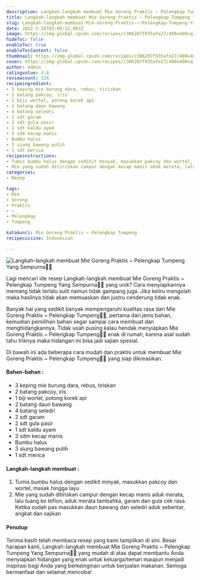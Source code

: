 ```yaml
---
description: Langkah-langkah membuat Mie Goreng Praktis ~ Pelengkap Tumpeng Yang Sempurna"
title: Langkah-langkah membuat Mie Goreng Praktis ~ Pelengkap Tumpeng Yang Sempurna
slug: Langkah-langkah-membuat-Mie-Goreng-Praktis-~-Pelengkap-Tumpeng-Yang-Sempurna
date: 2022-2-18T03:09:12.063Z
image: https://img-global.cpcdn.com/recipes/c306207f935afe27/400x400cq70/photo.jpg
hideToc: false
enableToc: true
enableTocContent: false
thumbnail: https://img-global.cpcdn.com/recipes/c306207f935afe27/400x400cq70/photo.jpg
cover: https://img-global.cpcdn.com/recipes/c306207f935afe27/400x400cq70/photo.jpg
author: admin
ratingvalue: 4.8
reviewcount: 124
recipeingredient:
- 3 keping mie burung dara, rebus, tiriskan
- 2 batang pakcoy, iris
- 1 biji wortel, potong korek api
- 2 batang daun bawang
- 4 batang seledri
- 2 sdt garam
- 2 sdt gula pasir
- 1 sdt kaldu ayam
- 3 sdm kecap manis
- Bumbu halus
- 3 siung bawang putih
- 1 sdt merica
recipeinstructions:
- Tumis bumbu halus dengan sedikit minyak, masukkan pakcoy dan wortel, masak hingga layu
- Mie yang sudah ditiriskan campur dengan kecap manis aduk merata, lalu tuang ke teflon, aduk merata tambahka, garam dan gula cek rasa. Ketika sudah pas masukkan daun bawang dan seledri aduk sebentar, angkat dan sajikan
categories:
- Resep

tags:
- Mie
- Goreng
- Praktis
- ~
- Pelengkap
- Tumpeng

katakunci: Mie Goreng Praktis ~ Pelengkap Tumpeng
recipecuisine: Indonesian

---
```


![Langkah-langkah membuat Mie Goreng Praktis ~ Pelengkap Tumpeng Yang Sempurna👩‍🍳](https://img-global.cpcdn.com/recipes/c306207f935afe27/400x400cq70/photo.jpg)

Lagi mencari ide resep Langkah-langkah membuat Mie Goreng Praktis ~ Pelengkap Tumpeng Yang Sempurna👩‍🍳 yang unik? Cara menyiapkannya memang tidak terlalu sulit namun tidak gampang juga. Jika keliru mengolah maka hasilnya tidak akan memuaskan dan justru cenderung tidak enak.

Banyak hal yang sedikit banyak mempengaruhi kualitas rasa dari Mie Goreng Praktis ~ Pelengkap Tumpeng👩‍🍳, pertama dari jenis bahan, kemudian pemilihan bahan segar sampai cara membuat dan menghidangkannya. Tidak usah pusing kalau hendak menyiapkan Mie Goreng Praktis ~ Pelengkap Tumpeng👩‍🍳 enak di rumah, karena asal sudah tahu triknya maka hidangan ini bisa jadi sajian spesial.

Di bawah ini ada beberapa cara mudah dan praktis untuk membuat Mie Goreng Praktis ~ Pelengkap Tumpeng👩‍🍳 yang siap dikreasikan.

<!--inarticleads1-->

#### Bahan-bahan :

- 3 keping mie burung dara, rebus, tiriskan
- 2 batang pakcoy, iris
- 1 biji wortel, potong korek api
- 2 batang daun bawang
- 4 batang seledri
- 2 sdt garam
- 2 sdt gula pasir
- 1 sdt kaldu ayam
- 3 sdm kecap manis
- Bumbu halus
- 3 siung bawang putih
- 1 sdt merica

<!--inarticleads2-->

#### Langkah-langkah membuat :

1. Tumis bumbu halus dengan sedikit minyak, masukkan pakcoy dan wortel, masak hingga layu
1. Mie yang sudah ditiriskan campur dengan kecap manis aduk merata, lalu tuang ke teflon, aduk merata tambahka, garam dan gula cek rasa. Ketika sudah pas masukkan daun bawang dan seledri aduk sebentar, angkat dan sajikan

#### Penutup

Terima kasih telah membaca resep yang kami tampilkan di sini. Besar harapan kami, Langkah-langkah membuat Mie Goreng Praktis ~ Pelengkap Tumpeng Yang Sempurna👩‍🍳 yang mudah di atas dapat membantu Anda menyiapkan hidangan yang enak untuk keluarga/teman maupun menjadi inspirasi bagi Anda yang berkeinginan untuk berjualan makanan. Semoga bermanfaat dan selamat mencoba!